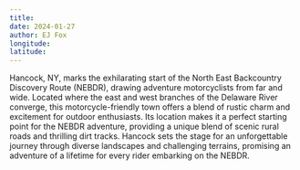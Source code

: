 ```yaml
---
title: 
date: 2024-01-27
author: EJ Fox
longitude: 
latitude: 
---
```


Hancock, NY, marks the exhilarating start of the North East Backcountry Discovery Route (NEBDR), drawing adventure motorcyclists from far and wide. Located where the east and west branches of the Delaware River converge, this motorcycle-friendly town offers a blend of rustic charm and excitement for outdoor enthusiasts. Its location makes it a perfect starting point for the NEBDR adventure, providing a unique blend of scenic rural roads and thrilling dirt tracks. Hancock sets the stage for an unforgettable journey through diverse landscapes and challenging terrains, promising an adventure of a lifetime for every rider embarking on the NEBDR.